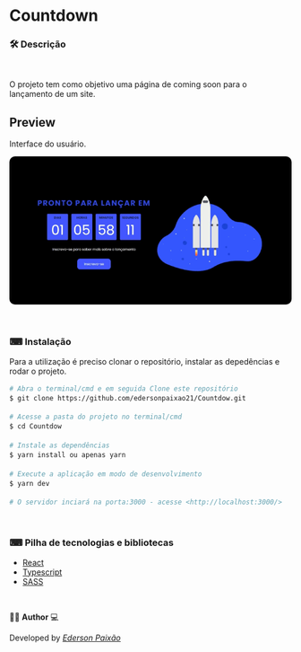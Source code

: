 <p align="center">
<h1>
 Countdown
</h1>
</p>

### 🛠  Descrição

</br> 

O projeto tem como objetivo uma página de coming soon para o lançamento de um site. 


## Preview
Interface do usuário.
</br>

<p align="center">
  <kbd>
 <img width="auto" style="border-radius: 10px" height="auto" 
 src="https://github.com/edersonpaixao21/Countdow/blob/master/src/assets/img/GifPreview.gif" alt="Intro">
  </kbd>
  </br>
</p>

</br>

### ⌨ Instalação
Para a utilização é preciso clonar o repositório, instalar as depedências e rodar o projeto.

```bash
# Abra o terminal/cmd e em seguida Clone este repositório
$ git clone https://github.com/edersonpaixao21/Countdow.git

# Acesse a pasta do projeto no terminal/cmd
$ cd Countdow

# Instale as dependências
$ yarn install ou apenas yarn

# Execute a aplicação em modo de desenvolvimento
$ yarn dev

# O servidor inciará na porta:3000 - acesse <http://localhost:3000/>

```

</br>

### ⌨ Pilha de tecnologias e bibliotecas

-   [React](https://github.com/facebook/react)
-   [Typescript](https://www.typescriptlang.org/)
-   [SASS](https://sass-lang.com/)

</br>

👨‍💻 **Author** 💻

Developed by [_Ederson Paixão_](https://www.linkedin.com/in/ederson-paix%C3%A3o-a14051242/)
